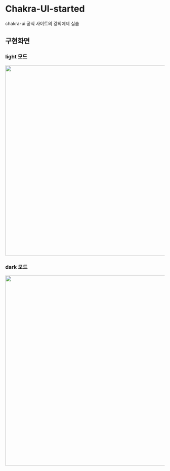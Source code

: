 # Chakra-UI-started

chakra-ui 공식 사이트의 강의예제 실습

## 구현화면

### light 모드
<img src="https://user-images.githubusercontent.com/68722179/150659762-36dd0753-0fa3-4420-bd17-417e592c27dc.png" width="600" />

### dark 모드
<img src="https://user-images.githubusercontent.com/68722179/150659793-a3fda12d-e079-4981-a650-13a08af7c50d.png" width="600" />

